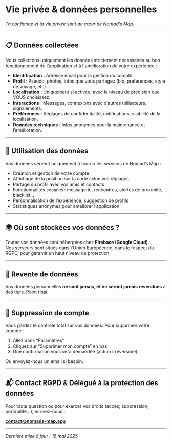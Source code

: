 # Vie privée & données personnelles

_Ta confiance et ta vie privée sont au cœur de Nomad’s Map._

---

## 📋 Données collectées

Nous collectons uniquement les données strictement nécessaires au bon fonctionnement de l'application et à l'amélioration de votre expérience :

- **Identification** : Adresse email pour la gestion du compte.
- **Profil** : Pseudo, photos, infos que vous partagez (bio, préférences, style de voyage, etc).
- **Localisation** : Uniquement si activée, avec le niveau de précision que VOUS choisissez.
- **Interactions** : Messages, connexions avec d’autres utilisateurs, signalements.
- **Préférences** : Réglages de confidentialité, notifications, visibilité de la localisation.
- **Données techniques** : Infos anonymes pour la maintenance et l’amélioration.

---

## 🎯 Utilisation des données

Vos données servent uniquement à fournir les services de Nomad’s Map :

- Création et gestion de votre compte
- Affichage de la position sur la carte selon vos réglages
- Partage du profil avec vos amis et contacts
- Fonctionnalités sociales : messagerie, rencontres, alertes de proximité, blacklist…
- Personnalisation de l’expérience, suggestion de profils
- Statistiques anonymes pour améliorer l’application

---

## 🌍 Où sont stockées vos données ?

Toutes vos données sont hébergées chez **Firebase (Google Cloud)**.  
Nos serveurs sont situés dans l'Union Européenne, dans le respect du RGPD, pour garantir un haut niveau de protection.

---

## 🚫 Revente de données

Vos données personnelles **ne sont jamais, et ne seront jamais revendues** à des tiers. Point final.

---

## 🧹 Suppression de compte

Vous gardez le contrôle total sur vos données. Pour supprimer votre compte :

1. Allez dans “Paramètres”
2. Cliquez sur “Supprimer mon compte” en bas
3. Une confirmation vous sera demandée (action irréversible)

Ou envoyez-nous un email si besoin.

---

## 📬 Contact RGPD & Délégué à la protection des données

Pour toute question ou pour exercer vos droits (accès, suppression, portabilité…), écrivez-nous :

**contact@nomads-map.app**

---

_Dernière mise à jour : 16 mai 2025_
